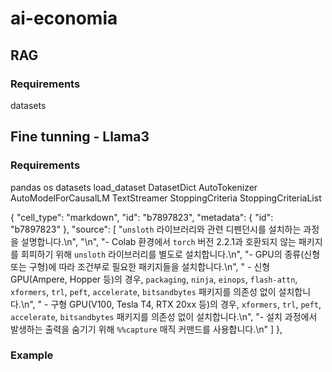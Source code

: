 # ai-economia

## RAG
### Requirements
datasets


## Fine tunning - Llama3
### Requirements
pandas
os
datasets
load_dataset
DatasetDict
AutoTokenizer
AutoModelForCausalLM
TextStreamer
StoppingCriteria
StoppingCriteriaList

{
      "cell_type": "markdown",
      "id": "b7897823",
      "metadata": {
        "id": "b7897823"
      },
      "source": [
        "`unsloth` 라이브러리와 관련 디펜던시를 설치하는 과정을 설명합니다.\n",
        "\n",
        "- Colab 환경에서 `torch` 버전 2.2.1과 호환되지 않는 패키지를 회피하기 위해 `unsloth` 라이브러리를 별도로 설치합니다.\n",
        "- GPU의 종류(신형 또는 구형)에 따라 조건부로 필요한 패키지들을 설치합니다.\n",
        "  - 신형 GPU(Ampere, Hopper 등)의 경우, `packaging`, `ninja`, `einops`, `flash-attn`, `xformers`, `trl`, `peft`, `accelerate`, `bitsandbytes` 패키지를 의존성 없이 설치합니다.\n",
        "  - 구형 GPU(V100, Tesla T4, RTX 20xx 등)의 경우, `xformers`, `trl`, `peft`, `accelerate`, `bitsandbytes` 패키지를 의존성 없이 설치합니다.\n",
        "- 설치 과정에서 발생하는 출력을 숨기기 위해 `%%capture` 매직 커맨드를 사용합니다.\n"
      ]
    },

### Example

